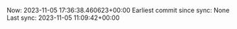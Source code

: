 Now: 2023-11-05 17:36:38.460623+00:00 Earliest commit since sync: None Last sync: 2023-11-05 11:09:42+00:00
